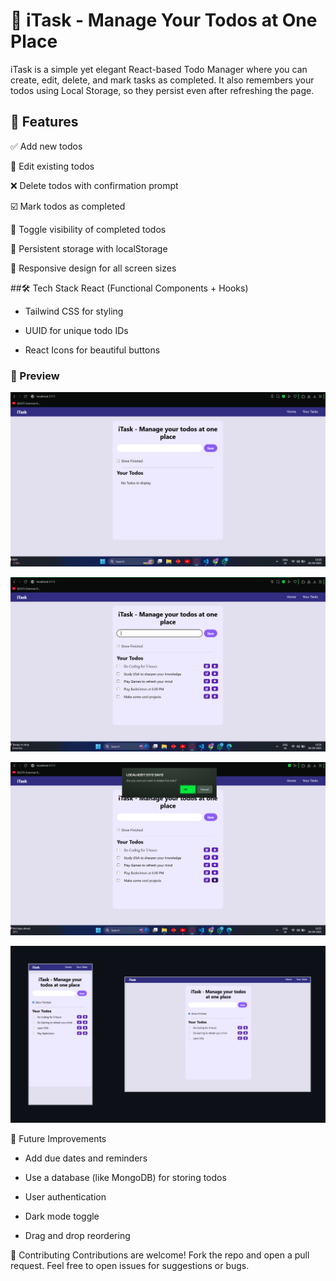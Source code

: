 # 📝 iTask - Manage Your Todos at One Place
iTask is a simple yet elegant React-based Todo Manager where you can create, edit, delete, and mark tasks as completed. It also remembers your todos using Local Storage, so they persist even after refreshing the page.

## 🚀 Features
✅ Add new todos

📝 Edit existing todos

❌ Delete todos with confirmation prompt

☑️ Mark todos as completed

🔄 Toggle visibility of completed todos

💾 Persistent storage with localStorage

📱 Responsive design for all screen sizes

##🛠️ Tech Stack
React (Functional Components + Hooks)

- Tailwind CSS for styling

- UUID for unique todo IDs

- React Icons for beautiful buttons

### 📸 Preview

![Home Page](./screenshots/home.png)

![Todos Added](./screenshots/todos.png)

![Delete Todo](./screenshots/Delete.png)

![Responsive](./screenshots/Responsive.png)

🔧 Future Improvements
- Add due dates and reminders

- Use a database (like MongoDB) for storing todos

- User authentication

- Dark mode toggle

- Drag and drop reordering

🤝 Contributing
Contributions are welcome! Fork the repo and open a pull request. Feel free to open issues for suggestions or bugs.
